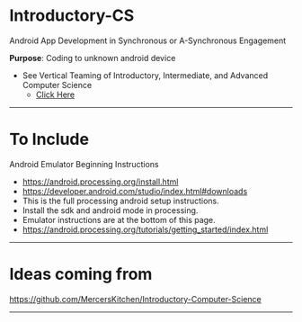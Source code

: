 # Introductory-CS
Android App Development in Synchronous or A-Synchronous Engagement

**Purpose**: Coding to unknown android device
- See Vertical Teaming of Introductory, Intermediate, and Advanced Computer Science
  - <a href="https://github.com/Intro-CS-App-Dev-and-Deploy/Overview">Click Here</a>
  
---

# To Include

Android Emulator Beginning Instructions
- https://android.processing.org/install.html
- https://developer.android.com/studio/index.html#downloads
- This is the full processing android setup instructions.
- Install the sdk and android mode in processing.
- Emulator instructions are at the bottom of this page.
- https://android.processing.org/tutorials/getting_started/index.html


---

# Ideas coming from

https://github.com/MercersKitchen/Introductory-Computer-Science

---
